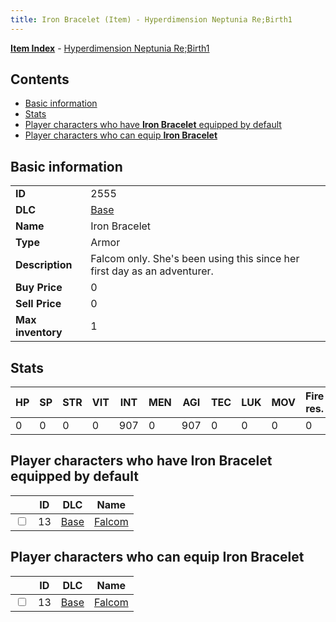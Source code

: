 ```yaml
---
title: Iron Bracelet (Item) - Hyperdimension Neptunia Re;Birth1
---
```


[**Item Index**](/neptunia/rb1/item/index.html) - [Hyperdimension Neptunia Re;Birth1](/neptunia/rb1)

## Contents

- [Basic information](#basic-information)
- [Stats](#stats)
- [Player characters who have **Iron Bracelet** equipped by default](#player-characters-who-have-iron-bracelet-equipped-by-default)
- [Player characters who can equip **Iron Bracelet**](#player-characters-who-can-equip-iron-bracelet)

## Basic information

|   |   |
| -- | -- |
| **ID** | 2555 |
| **DLC** | [Base](/neptunia/rb1/dlc/1-base.html) |
| **Name** | Iron Bracelet |
| **Type** | Armor |
| **Description** | Falcom only. She's been using this since her first day as an adventurer. |
| **Buy Price** | 0 |
| **Sell Price** | 0 |
| **Max inventory** | 1 |


## Stats

| HP | SP | STR | VIT | INT | MEN | AGI | TEC | LUK | MOV | Fire res. | Ice res. | Wind res. | Lightning res. |
| -- | -- | --- | --- | --- | --- | --- | --- | --- | --- | --------- | -------- | --------- | -------------- |
| 0 | 0 | 0 | 0 | 907 | 0 | 907 | 0 | 0 | 0 | 0 | 0 | 0 | 0 |


## Player characters who have **Iron Bracelet** equipped by default

|    | ID | DLC | Name |
| -- | -- | --- | ---- |
| <input type="checkbox" id="rb1-player-1-13" class="trackbox" /> | 13 | [Base](/neptunia/rb1/dlc/1-base.html) | [Falcom](/neptunia/rb1/player/1-13-falcom.html) |


## Player characters who can equip **Iron Bracelet**

|    | ID | DLC | Name |
| -- | -- | --- | ---- |
| <input type="checkbox" id="rb1-player-1-13" class="trackbox" /> | 13 | [Base](/neptunia/rb1/dlc/1-base.html) | [Falcom](/neptunia/rb1/player/1-13-falcom.html) |
